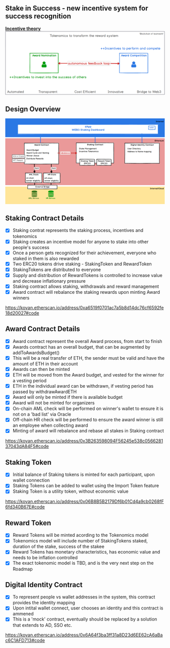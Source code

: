 ## Stake in Success - new incentive system for success recognition

**[Incentive theory](./Incentives.md)**
![](./assets/Tokenomics.png)

## Design Overview

![](./assets/Award%20Contract.png)

## Staking Contract Details

- [x] Staking contrat represents the staking process, incentives and tokenomics
- [x] Staking creates an incentive model for anyone to stake into other people's success
- [x] Once a person gets recognized for their achievement, everyone who staked in them is also rewarded
- [x] Two ERC20 tokens drive staking - StakingToken and RewardToken
- [x] StakingTokens are distributed to everyone
- [x] Supply and distribution of RewardTokens is controlled to increase value and decrease inflationary pressure
- [x] Staking contract allows staking, withdrawals and reward management
- [x] Award contract will rebalance the staking rewards upon minting Award winners

https://kovan.etherscan.io/address/0xa6519f0701ac7a5b8d14dc76cf6592fe18d20027#code

## Award Contract Details

- [x] Award contract represent the overall Award process, from start to finish
- [x] Awards contract has an overall budget, that can be augmented by addToAwardsBudget()
- [x] This will be a real transfer of ETH, the sender must be valid and have the amount of ETH in their account
- [x] Awards can then be minted
- [x] ETH will be moved from the Award budget, and vested for the winner for a vesting period
- [x] ETH in the individual award can be withdrawn, if vesting period has passed by withdrawAwardETH
- [x] Award will only be minted if there is available budget
- [x] Award will not be minted for organizers
- [x] On-chain AML check will be performed on winner's wallet to ensure it is not on a 'bad list' via Oracle
- [x] Off-chain HR check will be performed to ensure the award winner is still an employee when collecting award
- [x] Minting of award will rebalance and rebase all stakes in Staking contract

https://kovan.etherscan.io/address/0x3B263598094F56245e538c056628137043dA84F5#code

## Staking Token

- [x] Initial balance of Staking tokens is minted for each participant, upon wallet connection
- [x] Staking Tokens can be added to wallet using the Import Token feature
- [x] Staking Token is a utility token, without economic value

https://kovan.etherscan.io/address/0x06B8B5B2179Df6b01Cd4a9cb0268fF6fd340B67E#code

## Reward Token

- [x] Reward Tokens will be minted acording to the Tokenomics model
- [x] Tokenomics model will include number of StakingTokens staked, duration of the stake, success of the stakee
- [x] Reward Tokens has monetary characteristics, has economic value and needs to be inflation controlled
- [x] The exact tokenomic model is TBD, and is the very next step on the Roadmap

## Digital Identity Contract

- [x] To represent people vs wallet addresses in the system, this contract provides the identity mapping
- [x] Upon intital wallet connect, user chooses an identity and this contract is ammened
- [x] This is a 'mock' contract, eventually should be replaced by a solution that extends to AD, SSO etc.

https://kovan.etherscan.io/address/0x6A64f3ba3ff31a8D23d6EE62cA6aBac6C1AFD713#code
